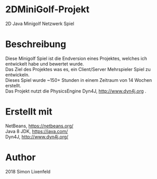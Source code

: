 # 2DMiniGolf-Projekt
2D Java Minigolf Netzwerk Spiel

# Beschreibung
Diese Minigolf Spiel ist die Endversion eines Projektes, welches ich entwickelt habe und bewertet wurde.</br>
Das Ziel des Projektes was es, ein Client/Server Mehrspieler Spiel zu entwickeln.</br>
Dieses Spiel wurde ~150+ Stunden in einem Zeitraum von 14 Wochen erstellt.</br>
Das Projekt nutzt die PhysicsEngine Dyn4J, http://www.dyn4j.org .</br>

# Erstellt mit
NetBeans, https://netbeans.org/ </br>
Java 8 JDK, https://java.com/ </br>
Dyn4J, http://www.dyn4j.org/ </br>

# Author 
2018 Simon Lixenfeld
